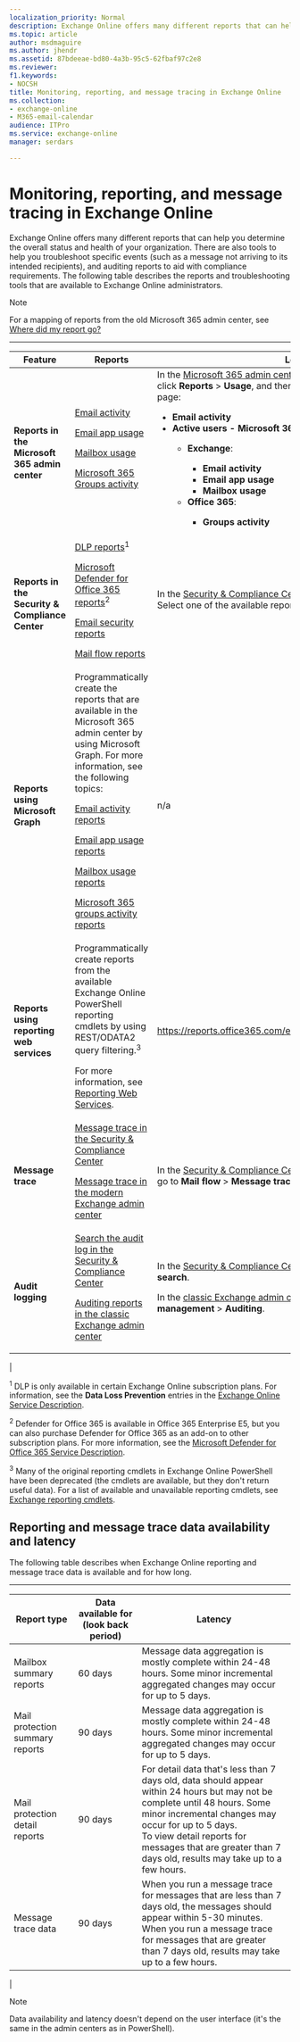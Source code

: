 ```yaml
---
localization_priority: Normal
description: Exchange Online offers many different reports that can help you determine the overall status and health of your organization. There are also tools to help you troubleshoot specific events (such as a message not arriving to its intended recipients), and auditing reports to aid with compliance requirements. The following table describes the reports and troubleshooting tools that are available to Exchange Online administrators.
ms.topic: article
author: msdmaguire
ms.author: jhendr
ms.assetid: 87bdeeae-bd80-4a3b-95c5-62fbaf97c2e8
ms.reviewer: 
f1.keywords:
- NOCSH
title: Monitoring, reporting, and message tracing in Exchange Online
ms.collection: 
- exchange-online
- M365-email-calendar
audience: ITPro
ms.service: exchange-online
manager: serdars

---
```


# Monitoring, reporting, and message tracing in Exchange Online

Exchange Online offers many different reports that can help you determine the overall status and health of your organization. There are also tools to help you troubleshoot specific events (such as a message not arriving to its intended recipients), and auditing reports to aid with compliance requirements. The following table describes the reports and troubleshooting tools that are available to Exchange Online administrators.

> [!NOTE]
> For a mapping of reports from the old Microsoft 365 admin center, see [Where did my report go?](https://support.microsoft.com/office/4f7ce026-8be0-4800-849c-28071df0b85f)

****

|Feature|Reports|Location|
|---|---|---|
|**Reports in the Microsoft 365 admin center**|[Email activity](/microsoft-365/admin/activity-reports/email-activity) <p> [Email app usage](/microsoft-365/admin/activity-reports/email-apps-usage) <p> [Mailbox usage](/microsoft-365/admin/activity-reports/mailbox-usage) <p> [Microsoft 365 Groups activity](/microsoft-365/admin/activity-reports/office-365-groups)|In the [Microsoft 365 admin center](https://portal.office.com/adminportal/home), go to **Show all** (if necessary), click **Reports** \> **Usage**, and then select one of the reports on the page:<ul><li>**Email activity**</li><li>**Active users - Microsoft 365 services** \> **View more**:</li><ul><li> **Exchange**:</li><ul><li>**Email activity**</li><li>**Email app usage**</li><li>**Mailbox usage**</li></ul></li><li>**Office 365**:</li><ul><li>**Groups activity**</li></ul></ul></ul>|
|**Reports in the Security & Compliance Center**|[DLP reports](/microsoft-365/compliance/view-the-dlp-reports)<sup>1</sup> <p> [Microsoft Defender for Office 365 reports](/microsoft-365/security/office-365-security/view-reports-for-atp)<sup>2</sup> <p> [Email security reports](/microsoft-365/security/office-365-security/view-email-security-reports) <p> [Mail flow reports](/microsoft-365/security/office-365-security/view-mail-flow-reports)|In the [Security & Compliance Center](https://protection.office.com), go to **Reports** \> **Dashboard**. Select one of the available reports on the page. <p> |
|**Reports using Microsoft Graph**|Programmatically create the reports that are available in the Microsoft 365 admin center by using Microsoft Graph. For more information, see the following topics: <p>[Email activity reports](/graph/api/resources/email-activity-reports) <p> [Email app usage reports](/graph/api/resources/email-app-usage-reports) <p> [Mailbox usage reports](/graph/api/resources/mailbox-usage-reports) <p> [Microsoft 365 groups activity reports](/graph/api/resources/mailbox-usage-reports)|n/a|
|**Reports using reporting web services**|Programmatically create reports from the available Exchange Online PowerShell reporting cmdlets by using REST/ODATA2 query filtering.<sup>3</sup> <p> For more information, see [Reporting Web Services](/previous-versions/office/developer/o365-enterprise-developers/jj984325(v=office.15)).|<https://reports.office365.com/ecp/reportingwebservice/reporting.svc>|
|**Message trace**|[Message trace in the Security & Compliance Center](/microsoft-365/security/office-365-security/message-trace-scc) <p> [Message trace in the modern Exchange admin center](trace-an-email-message/message-trace-modern-eac.md)|In the [Security & Compliance Center](https://protection.office.com) or the [Exchange admin center](https://admin.exchange.microsoft.com), go to **Mail flow** \> **Message trace**.|
|**Audit logging**|[Search the audit log in the Security & Compliance Center](/microsoft-365/compliance/search-the-audit-log-in-security-and-compliance) <p> [Auditing reports in the classic Exchange admin center](../security-and-compliance/exchange-auditing-reports/exchange-auditing-reports.md)|In the [Security & Compliance Center](https://protection.office.com), go to **Search** \> **Audiy log search**. <p> In the [classic Exchange admin center](https://admin.protection.outlook.com/ecp/), go to **Compliance management** > **Auditing**.|
|

<sup>1</sup> DLP is only available in certain Exchange Online subscription plans. For information, see the **Data Loss Prevention** entries in the [Exchange Online Service Description](/office365/servicedescriptions/exchange-online-service-description/exchange-online-service-description).

<sup>2</sup> Defender for Office 365 is available in Office 365 Enterprise E5, but you can also purchase Defender for Office 365 as an add-on to other subscription plans. For more information, see the [Microsoft Defender for Office 365 Service Description](/office365/servicedescriptions/office-365-advanced-threat-protection-service-description).

<sup>3</sup> Many of the original reporting cmdlets in Exchange Online PowerShell have been deprecated (the cmdlets are available, but they don't return useful data). For a list of available and unavailable reporting cmdlets, see [Exchange reporting cmdlets](/powershell/module/exchange/#reporting).

## Reporting and message trace data availability and latency

The following table describes when Exchange Online reporting and message trace data is available and for how long.

****

|Report type|Data available for (look back period)|Latency|
|---|---|---|
|Mailbox summary reports|60 days|Message data aggregation is mostly complete within 24-48 hours. Some minor incremental aggregated changes may occur for up to 5 days.|
|Mail protection summary reports|90 days|Message data aggregation is mostly complete within 24-48 hours. Some minor incremental aggregated changes may occur for up to 5 days.|
|Mail protection detail reports|90 days|For detail data that's less than 7 days old, data should appear within 24 hours but may not be complete until 48 hours. Some minor incremental changes may occur for up to 5 days. <br/> To view detail reports for messages that are greater than 7 days old, results may take up to a few hours.|
|Message trace data|90 days|When you run a message trace for messages that are less than 7 days old, the messages should appear within 5-30 minutes. <br/> When you run a message trace for messages that are greater than 7 days old, results may take up to a few hours.|
|

> [!NOTE]
> Data availability and latency doesn't depend on the user interface (it's the same in the admin centers as in PowerShell).
